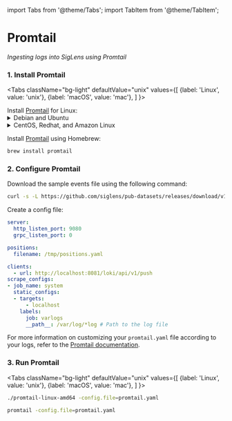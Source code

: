 import Tabs from '@theme/Tabs';
import TabItem from '@theme/TabItem';

# Promtail

*Ingesting logs into SigLens using Promtail*

### 1. Install Promtail

<Tabs
  className="bg-light"
  defaultValue="unix"
  values={[
    {label: 'Linux', value: 'unix'},
    {label: 'macOS', value: 'mac'},
  ]
}>

<TabItem value="unix">
Install <a href="https://grafana.com/docs/loki/latest/clients/promtail/installation/" target="_blank">Promtail</a> for Linux:

<details>
<summary>Debian and Ubuntu</summary>

Download and install the Promtail binary:

```bash
curl -O -L "https://github.com/grafana/loki/releases/download/v2.9.5/promtail-linux-amd64.zip"
sudo apt install unzip
unzip "promtail-linux-amd64.zip"
sudo chmod a+x "promtail-linux-amd64"
```
</details>

<details>
<summary>CentOS, Redhat, and Amazon Linux</summary>

Download and install the Promtail binary:

```bash
curl -O -L "https://github.com/grafana/loki/releases/download/v2.9.5/promtail-linux-amd64.zip"
sudo yum install unzip
unzip "promtail-linux-amd64.zip"
sudo chmod a+x "promtail-linux-amd64"
```
</details>

</TabItem>

<TabItem value="mac">

Install <a href="https://grafana.com/docs/loki/latest/clients/promtail/installation/" target="_blank">Promtail</a> using Homebrew:
```bash
brew install promtail
```
</TabItem>

</Tabs>

### 2. Configure Promtail

Download the sample events file using the following command:
```bash
curl -s -L https://github.com/siglens/pub-datasets/releases/download/v1.0.0/2kevents.json.tar.gz -o 2kevents.json.tar.gz && tar -xvf 2kevents.json.tar.gz
```

Create a config file:

```yml title="promtail.yaml"
server:
  http_listen_port: 9080
  grpc_listen_port: 0

positions:
  filename: /tmp/positions.yaml

clients:
  - url: http://localhost:8081/loki/api/v1/push
scrape_configs:
- job_name: system
  static_configs:
  - targets:
      - localhost
    labels:
      job: varlogs
      __path__: /var/log/*log # Path to the log file
```
For more information on customizing your `promtail.yaml` file according to your logs, refer to the [Promtail documentation](https://grafana.com/docs/loki/latest/clients/promtail/configuration/).

### 3. Run Promtail

<Tabs
  className="bg-light"
  defaultValue="unix"
  values={[
    {label: 'Linux', value: 'unix'},
    {label: 'macOS', value: 'mac'},
  ]
}>

<TabItem value="unix">

```bash
./promtail-linux-amd64 -config.file=promtail.yaml
```
</TabItem>

<TabItem value="mac">

```bash
promtail -config.file=promtail.yaml
```
</TabItem>
</Tabs>
